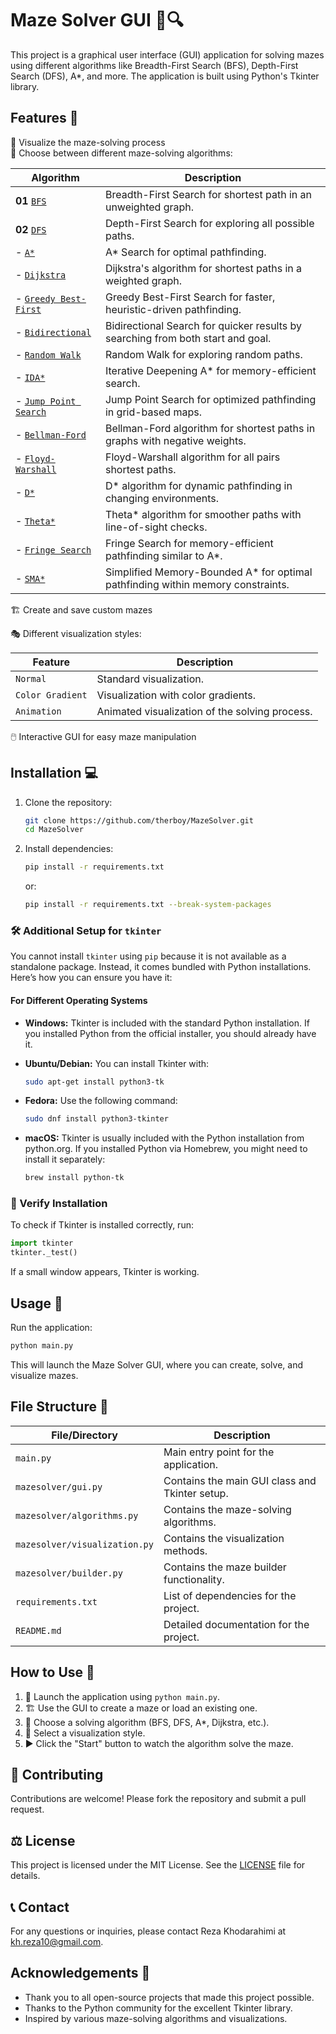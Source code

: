 # Maze Solver GUI 🧩🔍

This project is a graphical user interface (GUI) application for solving mazes using different algorithms like Breadth-First Search (BFS), Depth-First Search (DFS), A*, and more. The application is built using Python's Tkinter library.

## Features 🌟

🎨 Visualize the maze-solving process  
🔀 Choose between different maze-solving algorithms:

| Algorithm                                                         | Description                                                                                     |
|-----------------------------------------------------------------|-------------------------------------------------------------------------------------------------|
| **01** [`BFS`](https://www.geeksforgeeks.org/breadth-first-search-or-bfs-for-a-graph/)                 | Breadth-First Search for shortest path in an unweighted graph.                                  |
| **02** [`DFS`](https://www.geeksforgeeks.org/depth-first-search-or-dfs-for-a-graph/)                 | Depth-First Search for exploring all possible paths.                                            |
| - [`A*`](https://www.geeksforgeeks.org/a-search-algorithm/)                                     | A* Search for optimal pathfinding.                                                              |
| - [`Dijkstra`](https://www.geeksforgeeks.org/dijkstras-shortest-path-algorithm-greedy-algo-7/)   | Dijkstra's algorithm for shortest paths in a weighted graph.                                    |
| - [`Greedy Best-First`](https://www.geeksforgeeks.org/greedy-best-first-search-algorithm/)      | Greedy Best-First Search for faster, heuristic-driven pathfinding.                              |
| - [`Bidirectional`](https://www.geeksforgeeks.org/bidirectional-search/)                        | Bidirectional Search for quicker results by searching from both start and goal.                 |
| - [`Random Walk`](https://www.geeksforgeeks.org/random-walk-implementation-python/)             | Random Walk for exploring random paths.                                                         |
| - [`IDA*`](https://www.geeksforgeeks.org/iterative-deepening-a-algorithm-ida-artificial-intelligence/) | Iterative Deepening A* for memory-efficient search.                                             |
| - [`Jump Point Search`](https://www.geeksforgeeks.org/jump-search/)                             | Jump Point Search for optimized pathfinding in grid-based maps.                                 |
| - [`Bellman-Ford`](https://www.geeksforgeeks.org/bellman-ford-algorithm-dp-23/)                 | Bellman-Ford algorithm for shortest paths in graphs with negative weights.                      |
| - [`Floyd-Warshall`](https://www.geeksforgeeks.org/floyd-warshall-algorithm-dp-16/)             | Floyd-Warshall algorithm for all pairs shortest paths.                                          |
| - [`D*`](https://en.wikipedia.org/wiki/D*)                                                      | D* algorithm for dynamic pathfinding in changing environments.                                  |
| - [`Theta*`](https://news.movel.ai/theta-star?x-host=news.movel.ai)                              | Theta* algorithm for smoother paths with line-of-sight checks.                                  |
| - [`Fringe Search`](https://en.wikipedia.org/wiki/Fringe_search)                                | Fringe Search for memory-efficient pathfinding similar to A*.                                   |
| - [`SMA*`](https://en.wikipedia.org/wiki/SMA*)                                                  | Simplified Memory-Bounded A* for optimal pathfinding within memory constraints.                 |

🏗️ Create and save custom mazes                              

🎭 Different visualization styles:                            

| Feature                                                         | Description                                                                                     |
|-----------------------------------------------------------------|-------------------------------------------------------------------------------------------------|
|  `Normal`                                                       | Standard visualization.                                                                         |
|  `Color Gradient`                                               | Visualization with color gradients.                                                             |
|  `Animation`                                                    | Animated visualization of the solving process.                                                  |

🖱️ Interactive GUI for easy maze manipulation


## Installation 💻

1. Clone the repository:
   ```bash
   git clone https://github.com/therboy/MazeSolver.git
   cd MazeSolver
   ```

2. Install dependencies:
   ```bash
   pip install -r requirements.txt
   ```
   or:
   ```bash
   pip install -r requirements.txt --break-system-packages
   ```

### 🛠️ Additional Setup for `tkinter`

You cannot install `tkinter` using `pip` because it is not available as a standalone package. Instead, it comes bundled with Python installations. Here’s how you can ensure you have it:

#### For Different Operating Systems

- **Windows:**
  Tkinter is included with the standard Python installation. If you installed Python from the official installer, you should already have it.

- **Ubuntu/Debian:**
  You can install Tkinter with:
  ```bash
  sudo apt-get install python3-tk
  ```

- **Fedora:**
  Use the following command:
  ```bash
  sudo dnf install python3-tkinter
  ```

- **macOS:**
  Tkinter is usually included with the Python installation from python.org. If you installed Python via Homebrew, you might need to install it separately:
  ```bash
  brew install python-tk
  ```

### 🧪 Verify Installation

To check if Tkinter is installed correctly, run:

```python
import tkinter
tkinter._test()
```

If a small window appears, Tkinter is working.

## Usage 🚀

Run the application:
```bash
python main.py
```

This will launch the Maze Solver GUI, where you can create, solve, and visualize mazes.

## File Structure 📁

| File/Directory             | Description                                        |
|----------------------------|----------------------------------------------------|
| `main.py`                  | Main entry point for the application.              |
| `mazesolver/gui.py`        | Contains the main GUI class and Tkinter setup.     |
| `mazesolver/algorithms.py` | Contains the maze-solving algorithms.              |
| `mazesolver/visualization.py` | Contains the visualization methods.            |
| `mazesolver/builder.py`    | Contains the maze builder functionality.           |
| `requirements.txt`         | List of dependencies for the project.              |
| `README.md`                | Detailed documentation for the project.            |

## How to Use 📝

1. 🚀 Launch the application using `python main.py`.
2. 🏗️ Use the GUI to create a maze or load an existing one.
3. 🧠 Choose a solving algorithm (BFS, DFS, A*, Dijkstra, etc.).
4. 🎨 Select a visualization style.
5. ▶️ Click the "Start" button to watch the algorithm solve the maze.

## 🤝 Contributing

Contributions are welcome! Please fork the repository and submit a pull request.

## ⚖️ License

This project is licensed under the MIT License. See the [LICENSE](LICENSE) file for details.

## 📞 Contact

For any questions or inquiries, please contact Reza Khodarahimi at kh.reza10@gmail.com.

## Acknowledgements 🙏
- Thank you to all open-source projects that made this project possible.
- Thanks to the Python community for the excellent Tkinter library.
- Inspired by various maze-solving algorithms and visualizations.
